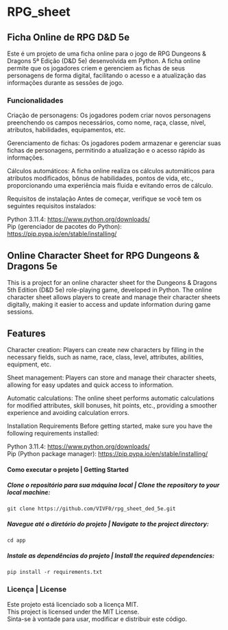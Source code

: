 # RPG_sheet
## Ficha Online de RPG D&D 5e
Este é um projeto de uma ficha online para o jogo de RPG Dungeons & Dragons 5ª Edição (D&D 5e) desenvolvida em Python. A ficha online permite que os jogadores criem e gerenciem as fichas de seus personagens de forma digital, facilitando o acesso e a atualização das informações durante as sessões de jogo.

### Funcionalidades
Criação de personagens: Os jogadores podem criar novos personagens preenchendo os campos necessários, como nome, raça, classe, nível, atributos, habilidades, equipamentos, etc.

Gerenciamento de fichas: Os jogadores podem armazenar e gerenciar suas fichas de personagens, permitindo a atualização e o acesso rápido às informações.

Cálculos automáticos: A ficha online realiza os cálculos automáticos para atributos modificados, bônus de habilidades, pontos de vida, etc., proporcionando uma experiência mais fluida e evitando erros de cálculo.

Requisitos de instalação
Antes de começar, verifique se você tem os seguintes requisitos instalados:

Python 3.11.4: https://www.python.org/downloads/ <br>
Pip (gerenciador de pacotes do Python): https://pip.pypa.io/en/stable/installing/

## Online Character Sheet for RPG Dungeons & Dragons 5e
This is a project for an online character sheet for the Dungeons & Dragons 5th Edition (D&D 5e) role-playing game, developed in Python. The online character sheet allows players to create and manage their character sheets digitally, making it easier to access and update information during game sessions.

## Features
Character creation: Players can create new characters by filling in the necessary fields, such as name, race, class, level, attributes, abilities, equipment, etc.

Sheet management: Players can store and manage their character sheets, allowing for easy updates and quick access to information.

Automatic calculations: The online sheet performs automatic calculations for modified attributes, skill bonuses, hit points, etc., providing a smoother experience and avoiding calculation errors.

Installation Requirements
Before getting started, make sure you have the following requirements installed:

Python 3.11.4: https://www.python.org/downloads/ <br>
Pip (Python package manager): https://pip.pypa.io/en/stable/installing/

#### Como executar o projeto | Getting Started
##### Clone o repositório para sua máquina local | Clone the repository to your local machine:
```
git clone https://github.com/VIVF0/rpg_sheet_ded_5e.git
```
##### Navegue até o diretório do projeto | Navigate to the project directory:
```
cd app
```
##### Instale as dependências do projeto | Install the required dependencies:
```
pip install -r requirements.txt
```

### Licença | License<br>
Este projeto está licenciado sob a licença MIT.<br>This project is licensed under the MIT License. <br>Sinta-se à vontade para usar, modificar e distribuir este código.
